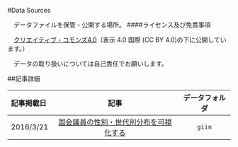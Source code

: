 #Data Sources

　データファイルを保管・公開する場所。
####ライセンス及び免責事項

　[クリエイティブ・コモンズ4.0](http://creativecommons.org/licenses/by/4.0/deed.ja)（表示 4.0 国際 (CC BY 4.0)の下に公開しています。）

　データの取り扱いについては自己責任でお願いします。

##記事詳細

|   記事掲載日      |   記事         | データフォルダ         |
| :---------------- |:--------------:| :---------------:|
| 2016/3/21         | [国会議員の性別・世代別分布を可視化する](http://balian.sakura.ne.jp/wp/)      |   `giin` |
